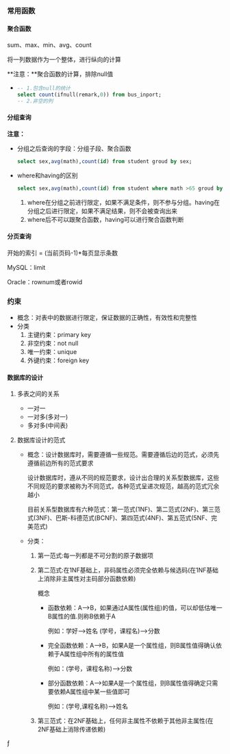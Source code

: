 ### 常用函数

#### 聚合函数

sum、max、min、avg、count

将一列数据作为一个整体，进行纵向的计算

**注意：**聚合函数的计算，排除null值

* ```sql
  -- 1.包含null的统计
  select count(ifnull(remark,0)) from bus_inport; 
  -- 2.非空的列
  ```

#### 分组查询

**注意：**

* 分组之后查询的字段：分组子段、聚合函数

  ```sql
  select sex,avg(math),count(id) from student groud by sex;
  ```

* where和having的区别

  ```sql
  select sex,avg(math),count(id) from student where math >65 groud by sex having count(id)>2;
  ```

  1. where在分组之前进行限定，如果不满足条件，则不参与分组。having在分组之后进行限定，如果不满足结果，则不会被查询出来
  2. where后不可以跟聚合函数，having可以进行聚合函数判断



#### 分页查询

开始的索引 = (当前页码-1)*每页显示条数

MySQL：limit

Oracle：rownum或者rowid



### 约束

* 概念：对表中的数据进行限定，保证数据的正确性，有效性和完整性
* 分类
  1. 主键约束：primary key
  2. 非空约束：not null
  3. 唯一约束：unique
  4. 外键约束：foreign key

#### 数据库的设计

1. 多表之间的关系

   * 一对一
   * 一对多(多对一)
   * 多对多(中间表)

2. 数据库设计的范式

   * 概念：设计数据库时，需要遵循一些规范。需要遵循后边的范式，必须先遵循前边所有的范式要求

     设计数据库时，遵从不同的规范要求，设计出合理的关系型数据库，这些不同规范的要求被称为不同范式，各种范式呈递次规范，越高的范式冗余越小

     目前关系型数据库有六种范式：第一范式(1NF)、第二范式(2NF)、第三范式(3NF)、巴斯-科德范式(BCNF)、第四范式(4NF)、第五范式(5NF、完美范式)

   * 分类：

     1. 第一范式:每一列都是不可分割的原子数据项

     2. 第二范式:在1NF基础上，非码属性必须完全依赖与候选码(在1NF基础上消除非主属性对主码部分函数依赖)

        概念

        * 函数依赖：A——>B，如果通过A属性(属性组)的值，可以却低估唯一B属性的值.则称B依赖于A

          例如：学好——>姓名		(学号，课程名)——>分数

        * 完全函数依赖：A——>B，如果A是一个属性组，则B属性值得确认依赖于A属性组中所有的属性值

          例如：(学号，课程名称)——>分数

        * 部分函数依赖：A——>如果A是一个属性组，则B属性值得确定只需要依赖A属性组中某一些值即可

          例如：(学号,课程名称)——>姓名

     3. 第三范式：在2NF基础上，任何非主属性不依赖于其他非主属性(在2NF基础上消除传递依赖)











ƒ
